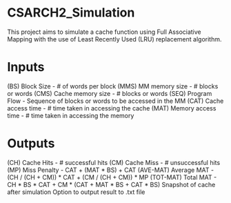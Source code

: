 # CSARCH2_Simulation

This project aims to simulate a cache function using Full Associative Mapping 
with the use of Least Recently Used (LRU) replacement algorithm.

# Inputs
(BS) Block Size           - # of words per block
(MMS) MM memory size      - # blocks or words
(CMS) Cache memory size   - # blocks or words
(SEQ) Program Flow        - Sequence of blocks or words to be accessed in the MM
(CAT) Cache access time   - # time taken in accessing the cache
(MAT) Memory access time  - # time taken in accessing the memory

# Outputs
(CH) Cache Hits        - # successful hits
(CM) Cache Miss        - # unsuccessful hits
(MP) Miss Penalty      - CAT + (MAT * BS) + CAT
(AVE-MAT) Average MAT  - (CH / (CH + CM)) * CAT + (CM / (CH + CM)) * MP
(TOT-MAT) Total MAT    - CH * BS * CAT + CM * (CAT + MAT * BS  + CAT * BS)
Snapshot of cache after simulation
Option to output result to .txt file
